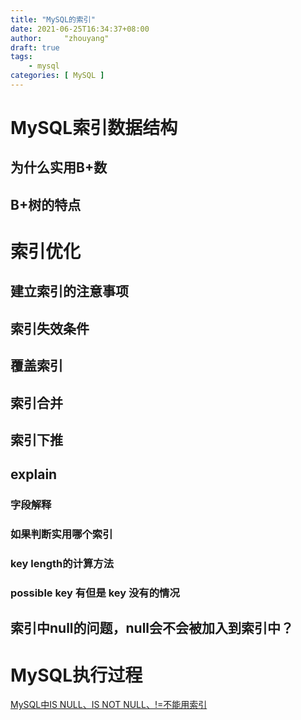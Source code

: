 ```yaml
---
title: "MySQL的索引"
date: 2021-06-25T16:34:37+08:00
author:     "zhouyang"
draft: true
tags:
    - mysql
categories: [ MySQL ]   
---
```

# MySQL索引数据结构

## 为什么实用B+数

## B+树的特点


# 索引优化

## 建立索引的注意事项

## 索引失效条件

## 覆盖索引

## 索引合并

## 索引下推

## explain

### 字段解释

### 如果判断实用哪个索引

### key length的计算方法

### possible key 有但是 key 没有的情况

## 索引中null的问题，null会不会被加入到索引中？

# MySQL执行过程






[MySQL中IS NULL、IS NOT NULL、!=不能用索引](https://juejin.cn/post/6844903921450745863)
